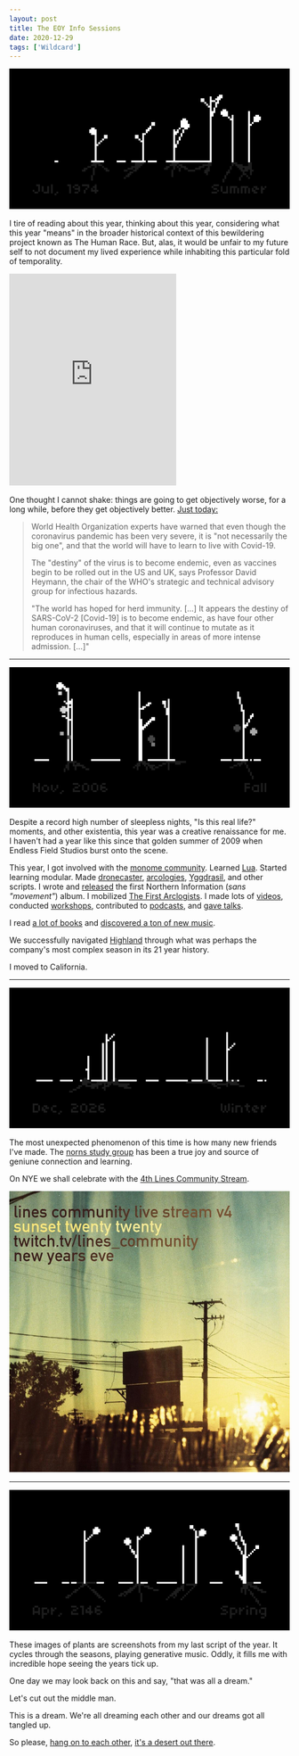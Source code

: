 ```yaml
---
layout: post
title: The EOY Info Sessions
date: 2020-12-29
tags: ['Wildcard']
---
```

![Summer, 1974](/assets/images/summer-1974.png)

I tire of reading about this year, thinking about this year, considering what this year "means" in the broader historical context of this bewildering project known as The Human Race. But, alas, it would be unfair to my future self to not document my lived experience while inhabiting this particular fold of temporality.
<!--x-->

<iframe src="https://open.spotify.com/embed/playlist/12uTS1AQt209R1QI8KBmp8" width="300" height="380" frameborder="0" allowtransparency="true" allow="encrypted-media"></iframe>

One thought I cannot shake: things are going to get objectively worse, for a long while, before they get objectively better. [Just today:](https://www.theguardian.com/world/2020/dec/29/who-warns-covid-19-pandemic-is-not-necessarily-the-big-one)

> World Health Organization experts have warned that even though the coronavirus pandemic has been very severe, it is "not necessarily the big one", and that the world will have to learn to live with Covid-19.
>
> The "destiny" of the virus is to become endemic, even as vaccines begin to be rolled out in the US and UK, says Professor David Heymann, the chair of the WHO's strategic and technical advisory group for infectious hazards.
>
> "The world has hoped for herd immunity. [...] It appears the destiny of SARS-CoV-2 [Covid-19] is to become endemic, as have four other human coronaviruses, and that it will continue to mutate as it reproduces in human cells, especially in areas of more intense admission. [...]"

---

![Fall, 2006](/assets/images/fall-2006.png)

Despite a record high number of sleepless nights, "Is this real life?" moments, and other existentia, this year was a creative renaissance for me. I haven't had a year like this since that golden summer of 2009 when Endless Field Studios burst onto the scene.

This year, I got involved with the [monome community](https://llllllll.co/). Learned [Lua](https://www.lua.org/). Started learning modular. Made [dronecaster](https://l.llllllll.co/dronecaster), [arcologies](https://northern-information.github.io/arcologies-docs), [Yggdrasil](https://northern-information.github.io/yggdrasil-docs), and other scripts. I wrote and [released](https://northerninformation.bandcamp.com/album/the-arecibo-lamentations) the first Northern Information (*sans "movement"*) album. I mobilized [The First Arclogists](https://goodglassrecords.bandcamp.com/album/the-first-arcologists). I made lots of [videos](https://www.youtube.com/channel/UCkZn9WNgPM3gVf9fiyuN1Mg), conducted [workshops](https://musichackspace.org/events/arcologies-a-workshop-for-monome-norns-grid/), contributed to [podcasts](/2020/07/07/film-jive-podcast/), and [gave talks](https://www.youtube.com/watch?v=mzo5rovx9nE).

I read [a lot of books](/book-reviews) and [discovered a ton of new music](https://open.spotify.com/playlist/12uTS1AQt209R1QI8KBmp8?si=08v9obMNQdCaRoTk8UnV9Q).

We successfully navigated [Highland](https://highlandsolutions.com) through what was perhaps the company's most complex season in its 21 year history.

I moved to California.

---

![Winter, 2026](/assets/images/winter-2026.png)

The most unexpected phenomenon of this time is how many new friends I've made. The [norns study group](https://norns.study.online) has been a true joy and source of geniune connection and learning.

On NYE we shall celebrate with the [4th Lines Community Stream](https://llllllll.co/t/4th-lines-community-stream-nye-edition/39473). 

![Sunset Twenty Twenty](/assets/images/sunset-twenty-twenty.jpg)

---

![Spring, 2146](/assets/images/spring-2146.png)

These images of plants are screenshots from my last script of the year. It cycles through the seasons, playing generative music. Oddly, it fills me with incredible hope seeing the years tick up.

One day we may look back on this and say, "that was all a dream."

Let's cut out the middle man.

This is a dream. We're all dreaming each other and our dreams got all tangled up.

So please, [hang on to each other](https://www.youtube.com/watch?v=gf8G0WBMwb8), [it's a desert out there](https://www.youtube.com/watch?v=zStMy1ORJek).